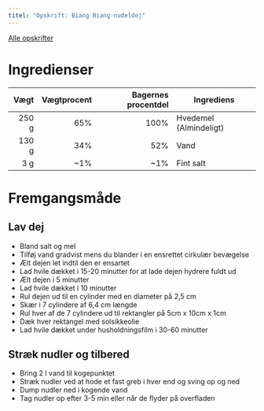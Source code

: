 ```yaml
---
titel: "Opskrift: Biang Biang-nudeldej"
---
```


[Alle opskrifter](https://duffau.github.io/recipes)


# Ingredienser

| Vægt | Vægtprocent | Bagernes procentdel | Ingrediens         |
|------:|------------:|--------------------:|--------------------|
| 250 g |  65%        | 100%                | Hvedemel (Almindeligt)
| 130 g |  34%        |  52%                | Vand
|   3 g |  ~1%        |  ~1%                | Fint salt

# Fremgangsmåde

## Lav dej
- Bland salt og mel
- Tilføj vand gradvist mens du blander i en ensrettet cirkulær bevægelse
- Ælt dejen let indtil den er ensartet
- Lad hvile dækket i 15-20 minutter for at lade dejen hydrere fuldt ud
- Ælt dejen i 5 minutter
- Lad hvile dækket i 10 minutter
- Rul dejen ud til en cylinder med en diameter på 2,5 cm
- Skær i 7 cylindere af 6,4 cm længde
- Rul hver af de 7 cylindere ud til rektangler på 5cm x 10cm x 1cm
- Dæk hver rektangel med solsikkeolie
- Lad hvile dækket under husholdningsfilm i 30-60 minutter

## Stræk nudler og tilbered
- Bring 2 l vand til kogepunktet
- Stræk nudler ved at hode et fast greb i hver end og sving op og ned
- Dump nudler ned i kogende vand
- Tag nudler op efter 3-5 min eller når de flyder på overfladen
  
  